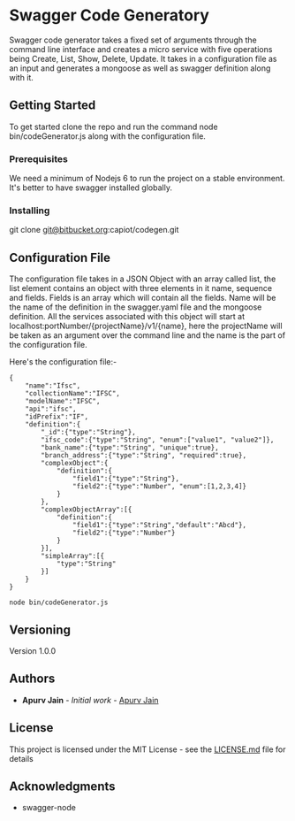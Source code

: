 # Swagger Code Generatory


Swagger code generator takes a fixed set of arguments through the command line interface and creates a micro service with five operations being Create, List, Show, Delete, Update. It takes in a configuration file as an input and generates a mongoose as well as swagger definition along with it.


## Getting Started

To get started clone the repo and run the command node bin/codeGenerator.js along with the configuration file.


### Prerequisites

We need a minimum of Nodejs 6 to run the project on a stable environment. It's better to have swagger installed globally.


### Installing

git clone git@bitbucket.org:capiot/codegen.git

## Configuration File

The configuration file takes in a JSON Object with an array called list, the list element contains an object with three elements in it name, sequence and fields. Fields is an array which will contain all the fields. Name will be the name of the definition in the swagger.yaml file and the mongoose definition. All the services associated with this object will start at localhost:portNumber/{projectName}/v1/{name}, here the projectName will be taken as an argument over the command line and the name is the part of the configuration file.

Here's the configuration file:- 

```
{
    "name":"Ifsc",
    "collectionName":"IFSC",
    "modelName":"IFSC",
    "api":"ifsc",
    "idPrefix":"IF",
    "definition":{
        "_id":{"type":"String"},
        "ifsc_code":{"type":"String", "enum":["value1", "value2"]},
        "bank_name":{"type":"String", "unique":true},
        "branch_address":{"type":"String", "required":true},
        "complexObject":{
            "definition":{
                "field1":{"type":"String"},
                "field2":{"type":"Number", "enum":[1,2,3,4]}
            }
        },
        "complexObjectArray":[{
            "definition":{
                "field1":{"type":"String","default":"Abcd"},
                "field2":{"type":"Number"}
            }
        }], 
        "simpleArray":[{
            "type":"String"
        }]
    }
}

```

```
node bin/codeGenerator.js
```

## Versioning

Version 1.0.0
## Authors

* **Apurv Jain** - *Initial work* - [Apurv Jain](https://bitbucket.org/apurv_capiot/)

## License

This project is licensed under the MIT License - see the [LICENSE.md](LICENSE.md) file for details

## Acknowledgments

* swagger-node